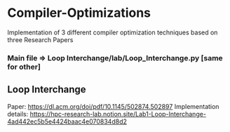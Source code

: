 # Compiler-Optimizations
Implementation of 3 different compiler optimization techniques based on three Research Papers

### Main file => Loop Interchange/lab/Loop_Interchange.py [same for other]

## Loop Interchange
Paper: https://dl.acm.org/doi/pdf/10.1145/502874.502897
Implementation details: https://hpc-research-lab.notion.site/Lab1-Loop-Interchange-4ad442ec5b5e4424baac4e070834d8d2
